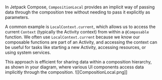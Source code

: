 In Jetpack Compose, `CompositionLocal` provides an implicit way of passing data through the composition tree without needing to pass it explicitly as parameters.

A common example is `LocalContext.current`, which allows us to access the current `Context` (typically the Activity context) from within a `@Composable` function. We often use `LocalContext.current` because we know our composable functions are part of an Activity, and accessing the context can be useful for tasks like starting a new Activity, accessing resources, or using system services.

This approach is efficient for sharing data within a composition hierarchy, as shown in your diagram, where various UI components access data implicitly through the composition.
![[CompositionLocal.png]]